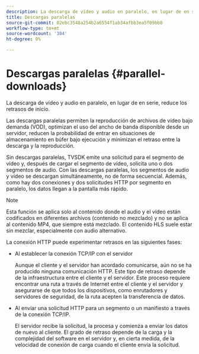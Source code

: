 ```yaml
---
description: La descarga de vídeo y audio en paralelo, en lugar de en serie, reduce los retrasos de inicio.
title: Descargas paralelas
source-git-commit: 02ebc3548a254b2a6554f1ab34afbb3ea5f09bb8
workflow-type: tm+mt
source-wordcount: '304'
ht-degree: 0%

---
```


# Descargas paralelas {#parallel-downloads}

La descarga de vídeo y audio en paralelo, en lugar de en serie, reduce los retrasos de inicio.

Las descargas paralelas permiten la reproducción de archivos de vídeo bajo demanda (VOD), optimizan el uso del ancho de banda disponible desde un servidor, reducen la probabilidad de entrar en situaciones de almacenamiento en búfer bajo ejecución y minimizan el retraso entre la descarga y la reproducción.

<!-- 

Removed as part of "no DASH use cases" for 2.5.1, May 31st, 2017 release.
<p>Parallel downloads allows DASH video-on-demand (VOD) files to be played, optimizes the available bandwidth usage from a server, lowers the probability of getting into buffer under-run situations, and minimizes the delay between download and playback. </p>

 -->

Sin descargas paralelas, TVSDK emite una solicitud para el segmento de vídeo y, después de cargar el segmento de vídeo, solicita uno o dos segmentos de audio. Con las descargas paralelas, los segmentos de audio y vídeo se descargan simultáneamente, no de forma secuencial. Además, como hay dos conexiones y dos solicitudes HTTP por segmento en paralelo, los datos llegan a la pantalla más rápido.

>[!NOTE]
>
>Esta función se aplica solo al contenido donde el audio y el vídeo están codificados en diferentes archivos (contenido no mezclado) y no se aplica al contenido MP4, que siempre está mezclado. El contenido HLS suele estar sin mezclar, especialmente con audio alternativo.

<!-- 

See comment above (DASH use case removed).

  This feature applies only to content where the audio and video are encoded into different files (unmuxed content) and does not apply to MP4 content, which is always muxed. Most DASH content is unmuxed, and HLS content is often unmuxed, especially with alternate audio. 
-->

La conexión HTTP puede experimentar retrasos en las siguientes fases:

* Al establecer la conexión TCP/IP con el servidor

  Aunque el cliente y el servidor han acordado comunicarse, aún no se ha producido ninguna comunicación HTTP. Este tipo de retraso depende de la infraestructura entre el cliente y el servidor. Este proceso requiere encontrar una ruta a través de Internet entre el cliente y el servidor y asegurarse de que todos los dispositivos, como enrutadores y servidores de seguridad, de la ruta acepten la transferencia de datos.
* Al enviar una solicitud HTTP para un segmento o un manifiesto a través de la conexión TCP/IP.

  El servidor recibe la solicitud, la procesa y comienza a enviar los datos de nuevo al cliente. El grado de retraso depende de la carga y la complejidad del software en el servidor y, en cierta medida, de la velocidad de conexión de carga cuando el cliente envía la solicitud.
